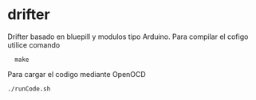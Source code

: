 # drifter
Drifter basado en bluepill y modulos tipo Arduino.
Para compilar el cofigo utilice comando 
~~~
  make 
~~~
Para cargar el codigo mediante OpenOCD 
~~~
./runCode.sh
~~~
